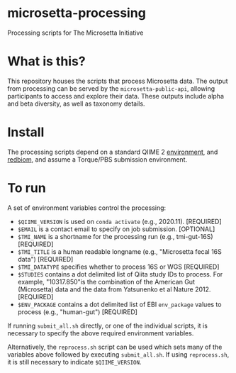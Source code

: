 # microsetta-processing
Processing scripts for The Microsetta Initiative

# What is this?

This repository houses the scripts that process Microsetta data. The output from processing can be served by the `microsetta-public-api`, allowing participants to access and explore their data. These outputs include alpha and beta diversity, as well as taxonomy details.

# Install

The processing scripts depend on a standard QIIME 2 [environment](https://docs.qiime2.org/2020.11/install/native/#install-qiime-2-within-a-conda-environment), and [redbiom](https://github.com/biocore/redbiom), and assume a Torque/PBS submission environment.

# To run

A set of environment variables control the processing:

- `$QIIME_VERSION` is used on `conda activate` (e.g., 2020.11). [REQUIRED]
- `$EMAIL` is a contact email to specify on job submission. [OPTIONAL]
- `$TMI_NAME` is a shortname for the processing run (e.g., tmi-gut-16S) [REQUIRED]
- `$TMI_TITLE` is a human readable longname (e.g., "Microsetta fecal 16S data") [REQUIRED]
- `$TMI_DATATYPE` specifies whether to process 16S or WGS [REQUIRED]
- `$STUDIES` contains a dot delimited list of Qiita study IDs to process. For example, "10317.850"is the combination of the American Gut (Microsetta) data and the data from Yatsunenko et al Nature 2012. [REQUIRED]
- `$ENV_PACKAGE` contains a dot delimited list of EBI `env_package` values to process (e.g., "human-gut") [REQUIRED]

If running `submit_all.sh` directly, or one of the individual scripts, it is necessary to specify the above required environment variables.

Alternatively, the `reprocess.sh` script can be used which sets many of the variables above followed by executing `submit_all.sh`. If using `reprocess.sh`, it is still necessary to indicate `$QIIME_VERSION`. 
